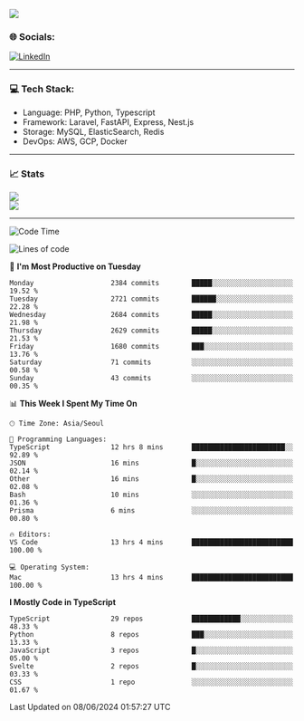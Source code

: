 <!--[![](https://visitcount.itsvg.in/api?id=jin-wk&icon=7&color=12)](https://visitcount.itsvg.in)-->
<!--[![Hits](https://hits.seeyoufarm.com/api/count/incr/badge.svg?url=https%3A%2F%2Fgithub.com%2Fjin-wk&count_bg=%235F625C&title_bg=%23555555&icon=github.svg&icon_color=%23E7E7E7&title=Hits&edge_flat=false)](https://hits.seeyoufarm.com)-->
![](https://komarev.com/ghpvc/?username=jin-wk&color=lightgrey&style=for-the-badge)

### 🌐 Socials:
[![LinkedIn](https://img.shields.io/badge/LinkedIn-%230077B5.svg?logo=linkedin&logoColor=white)](https://linkedin.com/in/jinwook-lee-242625241) 

---

### 💻 Tech Stack:
  - Language: PHP, Python, Typescript
  - Framework: Laravel, FastAPI, Express, Nest.js
  - Storage: MySQL, ElasticSearch, Redis
  - DevOps: AWS, GCP, Docker

---

### 📈 Stats
![](https://github-readme-stats.vercel.app/api?username=jin-wk&theme=dark&hide_border=true&include_all_commits=true&count_private=true)<br/>
![](https://github-readme-streak-stats.herokuapp.com/?user=jin-wk&theme=dark&hide_border=true)<br/>

---

<!--START_SECTION:waka-->
![Code Time](http://img.shields.io/badge/Code%20Time-1%2C516%20hrs%2054%20mins-blue)

![Lines of code](https://img.shields.io/badge/From%20Hello%20World%20I%27ve%20Written-3.2%20million%20lines%20of%20code-blue)

📅 **I'm Most Productive on Tuesday** 

```text
Monday                   2384 commits        █████░░░░░░░░░░░░░░░░░░░░   19.52 % 
Tuesday                  2721 commits        ██████░░░░░░░░░░░░░░░░░░░   22.28 % 
Wednesday                2684 commits        █████░░░░░░░░░░░░░░░░░░░░   21.98 % 
Thursday                 2629 commits        █████░░░░░░░░░░░░░░░░░░░░   21.53 % 
Friday                   1680 commits        ███░░░░░░░░░░░░░░░░░░░░░░   13.76 % 
Saturday                 71 commits          ░░░░░░░░░░░░░░░░░░░░░░░░░   00.58 % 
Sunday                   43 commits          ░░░░░░░░░░░░░░░░░░░░░░░░░   00.35 % 
```


📊 **This Week I Spent My Time On** 

```text
🕑︎ Time Zone: Asia/Seoul

💬 Programming Languages: 
TypeScript               12 hrs 8 mins       ███████████████████████░░   92.89 % 
JSON                     16 mins             █░░░░░░░░░░░░░░░░░░░░░░░░   02.14 % 
Other                    16 mins             █░░░░░░░░░░░░░░░░░░░░░░░░   02.08 % 
Bash                     10 mins             ░░░░░░░░░░░░░░░░░░░░░░░░░   01.36 % 
Prisma                   6 mins              ░░░░░░░░░░░░░░░░░░░░░░░░░   00.80 % 

🔥 Editors: 
VS Code                  13 hrs 4 mins       █████████████████████████   100.00 % 

💻 Operating System: 
Mac                      13 hrs 4 mins       █████████████████████████   100.00 % 
```

**I Mostly Code in TypeScript** 

```text
TypeScript               29 repos            ████████████░░░░░░░░░░░░░   48.33 % 
Python                   8 repos             ███░░░░░░░░░░░░░░░░░░░░░░   13.33 % 
JavaScript               3 repos             █░░░░░░░░░░░░░░░░░░░░░░░░   05.00 % 
Svelte                   2 repos             █░░░░░░░░░░░░░░░░░░░░░░░░   03.33 % 
CSS                      1 repo              ░░░░░░░░░░░░░░░░░░░░░░░░░   01.67 % 
```




 Last Updated on 08/06/2024 01:57:27 UTC
<!--END_SECTION:waka-->
